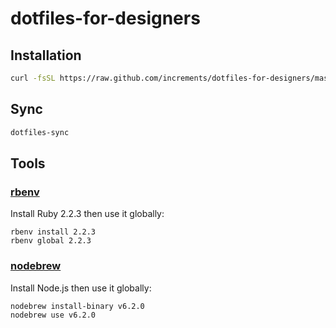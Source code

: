 # dotfiles-for-designers

## Installation

```bash
curl -fsSL https://raw.github.com/increments/dotfiles-for-designers/master/script/install.sh | bash
```

## Sync

```bash
dotfiles-sync
```

## Tools

### [rbenv](https://github.com/rbenv/rbenv)

Install Ruby 2.2.3 then use it globally:

```
rbenv install 2.2.3
rbenv global 2.2.3
```

### [nodebrew](https://github.com/hokaccha/nodebrew)

Install Node.js then use it globally:

```
nodebrew install-binary v6.2.0
nodebrew use v6.2.0
```
